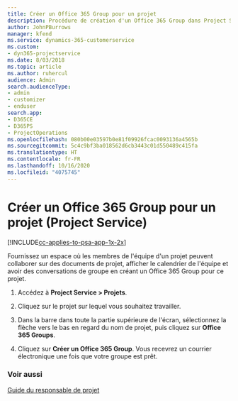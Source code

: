 ```yaml
---
title: Créer un Office 365 Group pour un projet
description: Procédure de création d'un Office 365 Group dans Project Service
author: JohnPBurrows
manager: kfend
ms.service: dynamics-365-customerservice
ms.custom:
- dyn365-projectservice
ms.date: 8/03/2018
ms.topic: article
ms.author: ruhercul
audience: Admin
search.audienceType:
- admin
- customizer
- enduser
search.app:
- D365CE
- D365PS
- ProjectOperations
ms.openlocfilehash: 080b00e03597b0e81f09926fcac0093136a4565b
ms.sourcegitcommit: 5c4c9bf3ba018562d6cb3443c01d550489c415fa
ms.translationtype: HT
ms.contentlocale: fr-FR
ms.lasthandoff: 10/16/2020
ms.locfileid: "4075745"
---
```

# <a name="create-an-office-365-group-for-a-project-project-service"></a>Créer un Office 365 Group pour un projet (Project Service)

[!INCLUDE[cc-applies-to-psa-app-1x-2x](../includes/cc-applies-to-psa-app-1x-2x.md)]

Fournissez un espace où les membres de l'équipe d'un projet peuvent collaborer sur des documents de projet, afficher le calendrier de l'équipe et avoir des conversations de groupe en créant un Office 365 Group pour ce projet.  
  
1.  Accédez à **Project Service > Projets**.  
  
2.  Cliquez sur le projet sur lequel vous souhaitez travailler.  
  
3.  Dans la barre dans toute la partie supérieure de l'écran, sélectionnez la flèche vers le bas en regard du nom de projet, puis cliquez sur **Office 365 Groups**.  
  
4.  Cliquez sur **Créer un Office 365 Group**. Vous recevrez un courrier électronique une fois que votre groupe est prêt.  
  
### <a name="see-also"></a>Voir aussi  
 [Guide du responsable de projet](../psa/project-manager-guide.md)

